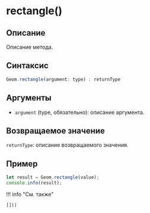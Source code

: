 # rectangle()

## Описание
Описание метода.

## Синтаксис
```javascript
Geom.rectangle(argument: type) : returnType
```

## Аргументы
- `argument` (type, обязательно): описание аргумента.

## Возвращаемое значение
`returnType`: описание возвращаемого значения.

## Пример
```javascript linenums="1"
let result = Geom.rectangle(value);
console.info(result);
```

!!! info "См. также"

    []()
